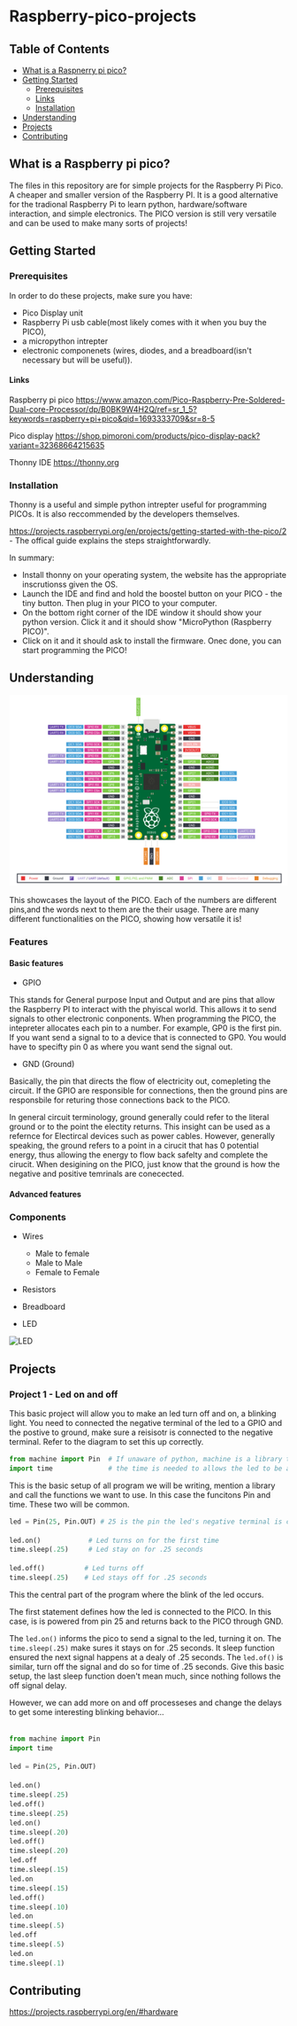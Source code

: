 # Raspberry-pico-projects

## Table of Contents
- [What is a Raspnerry pi pico?](#What-is-a-Raspnerry-pi-pico?)
- [Getting Started](#getting-started)
  - [Prerequisites](#prerequisites)
  - [Links](#links)
  - [Installation](#installation) 
- [Understanding](#understanding)
- [Projects](#projects)
- [Contributing](#contributing)


## What is a Raspberry pi pico? 
The files in this repository are for simple projects for the Raspberry Pi Pico. A cheaper and smaller version of the Raspberry PI. It is a good alternative for the tradional Raspberry Pi to learn python, hardware/software interaction, and simple electronics. The PICO version is still very versatile and can be used to make many sorts of projects!

## Getting Started

### Prerequisites

In order to do these projects, make sure you have:
- Pico Display unit
- Raspberry Pi usb cable(most likely comes with it when you buy the PICO), 
- a micropython intrepter
- electronic componenets (wires, diodes, and a breadboard(isn't necessary but will be useful)). 

#### Links
Raspberry pi pico
https://www.amazon.com/Pico-Raspberry-Pre-Soldered-Dual-core-Processor/dp/B0BK9W4H2Q/ref=sr_1_5?keywords=raspberry+pi+pico&qid=1693333709&sr=8-5

Pico display
https://shop.pimoroni.com/products/pico-display-pack?variant=32368664215635

Thonny IDE
https://thonny.org

### Installation

Thonny is a useful and simple python intrepter useful for programming PICOs. It is also reccommended by the developers themselves. 

https://projects.raspberrypi.org/en/projects/getting-started-with-the-pico/2 - The offical guide explains the steps straightforwardly.

In summary:

- Install thonny on your operating system, the website has the appropriate inscrutionss given the OS.
- Launch the IDE and find and hold the boostel button on your PICO - the tiny button. Then plug in your PICO to your computer.
- On the bottom right corner of the IDE window it should show your python version. Click it and it should show "MicroPython (Raspberry PICO)".
- Click on it and it should ask to install the firmware. Onec done, you can start programming the PICO!

## Understanding

![Raspberry Pico Diagram](https://github.com/HumzaProfessional/Raspberry-pico-projects/blob/main/Pico-R3-Pinout.png)

This showcases the layout of the PICO. Each of the numbers are different pins,and the words next to them are the their usage. There are many different functionalities on the PICO, showing how versatile it is!

### Features

#### Basic features

- GPIO

This stands for General purpose Input and Output and are pins that allow the Raspberry PI to interact with the phyiscal world. This allows it to send signals to other electronic conponents. 
When programming the PICO, the intepreter allocates each pin to a number. For example, GP0 is the first pin. If you want send a signal to to a device that is connected to GP0. You would have to specifty pin 0 as where you want send the signal out.

- GND (Ground)

Basically, the pin that directs the flow of electricity out, comepleting the circuit. If the GPIO are responsible for connections, then the ground pins are responsbile for returing those connections back to the PICO. 

In general circuit terminology, ground generally could refer to the literal ground or to the point the electity returns. This insight can be used as a refernce for Electircal devices such as power cables. However, generally speaking, the ground refers to a point in a cirucit that has 0 potential energy, thus allowing the energy to flow back safelty and complete the cirucit. When desigining on the PICO, just know that the ground is how the negative and positive temrinals are conecected.

#### Advanced features

### Components

- Wires
  - Male to female
  - Male to Male
  - Female to Female

- Resistors

- Breadboard
  
- LED

![LED](https://github.com/HumzaProfessional/Raspberry-pico-projects.github.io/blob/main/annotatedLEDSA.png)
  

## Projects

### Project 1 - Led on and off


This basic project will allow you to make an led turn off and on, a blinking light. You need to connected the negative terminal of the led to a GPIO and the postive to ground, make sure a reisisotr is connected to the negative terminal. Refer to the diagram to set this up correctly. 



``` python
from machine import Pin  # If unaware of python, machine is a library that used by the raspberry pi micropython language to allow functions such as pins usage
import time              # the time is needed to allows the led to be able behave the we want it to.
```
This is the basic setup of all program we will be writing, mention a library and call the functions we want to use. In this case the funcitons Pin and time. These two will be common.


``` python
led = Pin(25, Pin.OUT) # 25 is the pin the led's negative terminal is connnected to. Pin.OUT is any ground pin.

led.on()            # Led turns on for the first time
time.sleep(.25)     # Led stay on for .25 seconds

led.off()          # Led turns off
time.sleep(.25)    # Led stays off for .25 seconds
```
This the central part of the program where the blink of the led occurs.

The first statement defines how the led is connected to the PICO. In this case, is is powered from pin 25 and returns back to the PICO through GND.

The ```led.on()``` informs the pico to send a signal to the led, turning it on. The ```time.sleep(.25)``` make sures it stays on for .25 seconds. It sleep function ensured the next signal happens at a dealy of .25 seconds.
The ```led.of()``` is similar, turn off the signal and do so for time of .25 seconds. Give this basic setup, the last sleep function doen't mean much, since nothing follows the off signal delay.

However, we can add more on and off processeses and change the delays to get some interesting blinking behavior...

```python

from machine import Pin
import time

led = Pin(25, Pin.OUT)

led.on()
time.sleep(.25)
led.off()
time.sleep(.25) 
led.on()
time.sleep(.20)
led.off()
time.sleep(.20)
led.off
time.sleep(.15)
led.on
time.sleep(.15)
led.off()
time.sleep(.10)
led.on
time.sleep(.5)
led.off
time.sleep(.5)
led.on
time.sleep(.1)
```

## Contributing

https://projects.raspberrypi.org/en/#hardware


